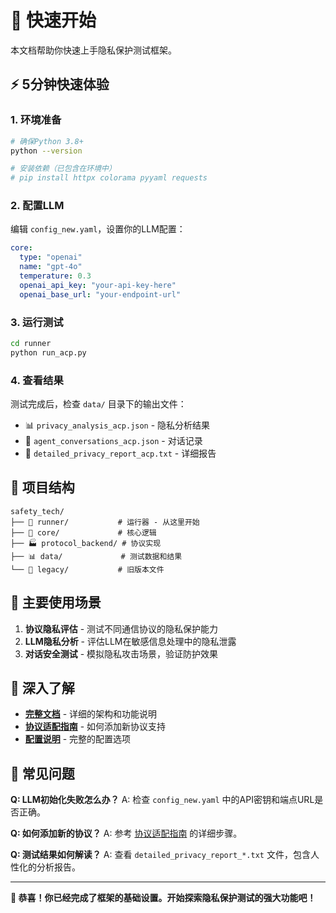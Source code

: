 # 🚀 快速开始

本文档帮助你快速上手隐私保护测试框架。

## ⚡ 5分钟快速体验

### 1. 环境准备
```bash
# 确保Python 3.8+
python --version

# 安装依赖（已包含在环境中）
# pip install httpx colorama pyyaml requests
```

### 2. 配置LLM
编辑 `config_new.yaml`，设置你的LLM配置：
```yaml
core:
  type: "openai"
  name: "gpt-4o"
  temperature: 0.3
  openai_api_key: "your-api-key-here"
  openai_base_url: "your-endpoint-url"
```

### 3. 运行测试
```bash
cd runner
python run_acp.py
```

### 4. 查看结果
测试完成后，检查 `data/` 目录下的输出文件：
- 📊 `privacy_analysis_acp.json` - 隐私分析结果
- 💬 `agent_conversations_acp.json` - 对话记录
- 📄 `detailed_privacy_report_acp.txt` - 详细报告

## 📁 项目结构

```
safety_tech/
├── 🚀 runner/           # 运行器 - 从这里开始
├── 🧠 core/             # 核心逻辑
├── 🏭 protocol_backend/ # 协议实现
├── 📊 data/             # 测试数据和结果
└── 📁 legacy/           # 旧版本文件
```

## 🎯 主要使用场景

1. **协议隐私评估** - 测试不同通信协议的隐私保护能力
2. **LLM隐私分析** - 评估LLM在敏感信息处理中的隐私泄露
3. **对话安全测试** - 模拟隐私攻击场景，验证防护效果

## 📖 深入了解

- **[完整文档](README.md)** - 详细的架构和功能说明
- **[协议适配指南](PROTOCOL_ADAPTATION_GUIDE.md)** - 如何添加新协议支持
- **[配置说明](config_new.yaml)** - 完整的配置选项

## 🔧 常见问题

**Q: LLM初始化失败怎么办？**
A: 检查 `config_new.yaml` 中的API密钥和端点URL是否正确。

**Q: 如何添加新的协议？**
A: 参考 [协议适配指南](PROTOCOL_ADAPTATION_GUIDE.md) 的详细步骤。

**Q: 测试结果如何解读？**
A: 查看 `detailed_privacy_report_*.txt` 文件，包含人性化的分析报告。

---

**🎉 恭喜！你已经完成了框架的基础设置。开始探索隐私保护测试的强大功能吧！**


